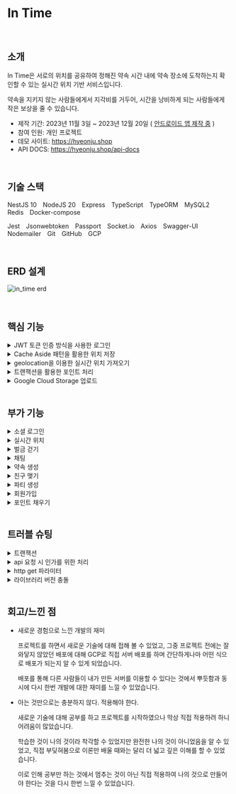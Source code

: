 # In Time

</br>

## 소개

In Time은 서로의 위치를 공유하여 정해진 약속 시간 내에 약속 장소에 도착하는지 확인할 수 있는 실시간 위치 기반 서비스입니다.

약속을 지키지 않는 사람들에게서 지각비를 거두어, 시간을 낭비하게 되는 사람들에게 작은 보상을 줄 수 있습니다.

- 제작 기간: 2023년 11월 3일 ~ 2023년 12월 20일 ( [안드로이드 앱 제작 중](https://github.com/hj0128/in_time_android) )
- 참여 인원: 개인 프로젝트
- 데모 사이트: https://hyeonju.shop
- API DOCS: https://hyeonju.shop/api-docs

</br>

## 기술 스택

NestJS 10&emsp;NodeJS 20&emsp;Express&emsp;TypeScript&emsp;TypeORM&emsp;MySQL2&emsp;Redis&emsp;Docker-compose&emsp;

Jest&emsp;Jsonwebtoken&emsp;Passport&emsp;Socket.io&emsp;Axios&emsp;Swagger-UI&emsp;Nodemailer&emsp;Git&emsp;GitHub&emsp;GCP

</br>

## ERD 설계

![in_time erd](https://github.com/hj0128/in_time/assets/112938143/382f8588-27a4-4004-96b9-92a6693915d0)

</br>

## 핵심 기능

<details>
<summary>JWT 토큰 인증 방식을 사용한 로그인</summary>
<div>

JWT 토큰을 Access Token으로 하는 인증 인가 서비스를 구현하였습니다.

이때 Access Token이 탈취되면 토큰이 만료되기 전까지 토큰을 획득한 사람은 권한 접근이 가능해지기 때문에 토큰의 유효 기간을 짧게 설정하였습니다.

또한, 짧은 유효 기간 때문에 자주 로그인해야 하는 사용자의 불편함을 해결하기 위해 Refresh Token이라는 추가적인 토큰을 활용하여 토큰을 이중 장막 쳐서 보다 보안을 강화하였습니다.

![로그인](https://github.com/hj0128/in_time/assets/112938143/0e88406e-e148-4c37-ad45-7f4026bcee1f)
</div>
</details>

<details>
<summary>Cache Aside 패턴을 활용한 위치 저장</summary>
<div>

유저들의 위치를 빠르게 조회하기 위해 Redis를 사용한 Cache Aside 패턴을 적용하였습니다.

이로써 Redis에 데이터가 있으면 Redis의 데이터를 바로 반환하고, Redis에 데이터가 없으면 MySQL에서 데이터를 조회하고 Redis에 저장한 후 반환하게 됩니다.

![캐시어사이드패턴](https://github.com/hj0128/in_time/assets/112938143/56928aea-385c-4c32-83c5-f0bd4b15e1ba)
</div>
</details>

<details>
<summary>geolocation을 이용한 실시간 위치 가져오기</summary>
<div>

geolocation을 이용하여 사용자의 실시간 위치를 가져옵니다.

사용자의 위치가 목적지 50m 이내라면, 위치 정보 수집을 중단하고 목적지에 도착했음을 저장합니다.

반면 사용자의 위치가 목적지 50m 밖이라면, 목적지에 아직 도착하지 못했음을 저장합니다.

![실시간위치](https://github.com/hj0128/in_time/assets/112938143/532f84ba-8f59-42ff-9af0-d79513a9c805)
</div>
</details>

<details>
<summary>트랜잭션을 활용한 포인트 처리</summary>
<div>

동일한 데이터로 User와 Party의 변경이 일어나는 것이므로, 변경 사항이 모두 일어나거나 모두 일어나지 않아야 하기 때문에 트랜잭션을 사용하여 데이터의 정합성을 유지할 수 있습니다.

![벌금 트랜잭션](https://github.com/hj0128/in_time/assets/112938143/e20f9a90-cbd9-4c41-9860-c2e257edd740)
</div>
</details>

<details>
<summary>Google Cloud Storage 업로드</summary>
<div>

프로필 사진 업로드 시 Google Cloud Platform의 Cloud Storage로 업로드되어 보관됩니다.

![구글스토리지](https://github.com/hj0128/in_time/assets/112938143/65657b7a-4a85-4009-8738-2607c1284d74)
</div>
</details>

</br>

## 부가 기능

<details>
<summary>소셜 로그인</summary>
<div>

![소셜로그인](https://github.com/hj0128/in_time/assets/112938143/413de3b0-9d6d-4f5f-a0f3-c0b6e9c0459b)
</div>
</details>

<details>
<summary>실시간 위치</summary>
<div>

![약속-실시간위치](https://github.com/hj0128/in_time/assets/112938143/4af988b3-6c69-4932-aa6c-758a793089e6)
</div>
</details>

<details>
<summary>벌금 걷기</summary>
<div>

![약속-시간종료](https://github.com/hj0128/in_time/assets/112938143/a4afe444-f78a-47fd-8142-921a257d0f58)
</div>
</details>

<details>
<summary>채팅</summary>
<div>
  
![채팅](https://github.com/hj0128/in_time/assets/112938143/c1a4f497-0e1b-475e-bde7-053fe4f48c18)
</div>
</details>

<details>
<summary>약속 생성</summary>
<div>
  
![약속만들기](https://github.com/hj0128/in_time/assets/112938143/f7a814b2-5c90-4f6a-a0d2-5425109ed728)
</div>
</details>

<details>
<summary>친구 맺기</summary>
<div>
  
![친구맺기](https://github.com/hj0128/in_time/assets/112938143/80dfd272-b094-4a34-a2b6-521f4fa96307)
</div>
</details>

<details>
<summary>파티 생성</summary>
<div>
  
![파티만들기](https://github.com/hj0128/in_time/assets/112938143/8e962138-0f3e-45b1-b295-683876dab8eb)
</div>
</details>

<details>
<summary>회원가입</summary>
<div>
  
![회원가입](https://github.com/hj0128/in_time/assets/112938143/4b91f644-edc4-4463-8cdd-79d1cda78267)
</div>
</details>

<details>
<summary>포인트 채우기</summary>
<div>
  
![포인트채우기](https://github.com/hj0128/in_time/assets/112938143/f3a38800-a230-4413-a36b-15ab76a1ab66)
</div>
</details>

</br>

## 트러블 슈팅

<details>
<summary>트랜잭션</summary>
<div>
</br>

(이슈)

포인트 채우기 요청을 처리하던 중 에러가 발생하게 되어 User와 User_Point의 데이터가 각각 일치하지 않게 되어 데이터 정합성이 훼손되게 됩니다.

전달받은 금액에 대하여 User의 point도 값이 변경되어야 하고, User_Point 테이블에도 데이터가 생성되어야 합니다.

</br>

이때, 데이터의 정합성을 유지하기 위해 트랜잭션을 적용할 수 있었습니다.

</br>

(해결)

![트랜잭션2](https://github.com/hj0128/in_time/assets/112938143/e91c631b-e957-410d-8d31-a1ef2f87e1ca)

User의 값만 변경되어서도 안되고 User_Point 테이블에만 값이 생성되어서도 안된다는 것에서 DB에 모두 반영되거나 모두 반영되지 않아야 하는 트랜잭션의 원자성 특징을 떠올릴 수 있었습니다.

이로써 트랜잭션이 성공함과 실패함에 따라 commit과 rollback을 통해 데이터의 정합성을 유지할 수 있게 되었습니다.

</br>

</div>
</details>

<details>
<summary>api 요청 시 인가를 위한 처리</summary>
<div>
</br>

(이슈)

인가를 위해 api 요청 시 헤더에 토큰을 담는 로직이 반복 작성되는 것을 발견하였습니다.

</br>

동일한 로직을 매번 작성하는 것은 비효율적이라 생각하였고, 이러한 반복적인 작업을 줄이기 위해 axios의 Interceptors를 적용할 수 있었습니다.

</br>

(해결)

![로그인 인가](https://github.com/hj0128/in_time/assets/112938143/4a92a43a-d44c-4a55-9c81-154e1a2da3c8)

Interceptors를 적용하여 401 에러를 받으면 액세스 토큰을 재발급 받아 헤더에 액세스 토큰을 담는 과정을 한곳에서 처리하게 되어 중복 코드를 제거하고 유지 보수성을 향상시킬 수 있게 되었습니다.

또한, 401 에러를 받은 요청을 다시 재시작하여 사용자 입장에서는 에러가 발생한 지 모르도록 처리하였습니다.

</br>

</div>
</details>

<details>
<summary>http get 파라미터</summary>
<div>
</br>

(이슈)

회원 가입을 할 때 name 값이 처음 요청했던 값으로 고정되어서 name 값을 변경하더라도 변경되지 않은 채 서버로 넘어오는 것을 발견하였습니다.

![http get 요청 시 초기 값 전달2](https://github.com/hj0128/in_time/assets/112938143/a437f3e4-344b-4f89-b93f-307489855c96)

get 요청은 데이터를 쿼리 스트링을 통해 전송하기 때문에, 값을 파라미터에 담기 위해 params를 사용할 수 있었습니다.

</br>

(해결)

![http get 요청 시 초기 값 전달3](https://github.com/hj0128/in_time/assets/112938143/77c73b89-fec8-4c21-8921-c75e30090799)

이로써 파라미터를 URL에 포함 시켜 새로운 값을 전달하므로 매번 새로운 값을 전달할 수 있게 되었습니다.

</br>

</div>
</details>

<details>
<summary>라이브러리 버전 충돌</summary>
<div>
</br>

(이슈)

Docker를 통해 서버를 실행하던 중 strip-ansi 라이브러리에서 에러가 발생하였습니다.

![string-width 라이브러리 버전문제1](https://github.com/hj0128/in_time/assets/112938143/ad184f62-d28f-4491-ad26-5aad706ee572)

yarn.lock 파일을 확인해 본 결과, strip-ansi와 함께 사용되는 string-width 라이브러리의 버전 충돌 문제임을 발견하였습니다.

또한, string-width 라이브러리는 다른 라이브러리 내에 설치된 라이브러리이기 때문에 package.json에서 의존성들의 특정 버전을 지정할 수 있는 옵션을 사용하여 직접 설정해 줄 수 있었습니다.

</br>

(해결)

![string-width 라이브러리 버전문제2](https://github.com/hj0128/in_time/assets/112938143/3f52986c-2dbb-402e-bf6c-c83187c8f598)

package.json 파일의 resolutions 옵션을 사용하여 하위 라이브러리에서 설치하고 있는 string-width 라이브러리의 버전을 명시하여 버전 충돌을 해결할 수 있었습니다.

</br>

</div>
</details>

</br>

## 회고/느낀 점

- 새로운 경험으로 느낀 개발의 재미

  프로젝트를 하면서 새로운 기술에 대해 접해 볼 수 있었고, 그중 프로젝트 전에는 잘 와닿지 않았던 배포에 대해 GCP로 직접 서버 배포를 하며 간단하게나마 어떤 식으로 배포가 되는지 알 수 있게 되었습니다.
  
  배포를 통해 다른 사람들이 내가 만든 서버를 이용할 수 있다는 것에서 뿌듯함과 동시에 다시 한번 개발에 대한 재미를 느낄 수 있었습니다.

- 아는 것만으로는 충분하지 않다. 적용해야 한다.

  새로운 기술에 대해 공부를 하고 프로젝트를 시작하였으나 막상 직접 적용하려 하니 어려움이 많았습니다.
  
  학습한 것이 나의 것이라 착각할 수 있었지만 완전한 나의 것이 아니었음을 알 수 있었고, 직접 부딪혀봄으로 이론만 배울 때와는 달리 더 넓고 깊은 이해를 할 수 있었습니다.
  
  이로 인해 공부만 하는 것에서 멈추는 것이 아닌 직접 적용하여 나의 것으로 만들어야 한다는 것을 다시 한번 느낄 수 있었습니다.
